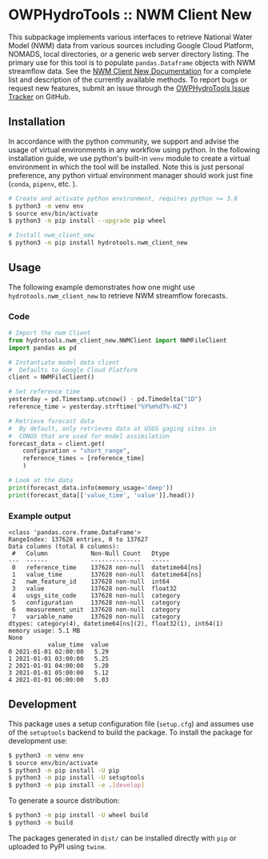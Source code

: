 # OWPHydroTools :: NWM Client New

This subpackage implements various interfaces to retrieve National Water Model (NWM) data from various sources including Google Cloud Platform, NOMADS, local directories, or a generic web server directory listing. The primary use for this tool is to populate `pandas.Dataframe` objects with NWM streamflow data. See the [NWM Client New Documentation](https://noaa-owp.github.io/hydrotools/hydrotools.nwm_client_new.html) for a complete list and description of the currently available methods. To report bugs or request new features, submit an issue through the [OWPHydroTools Issue Tracker](https://github.com/NOAA-OWP/hydrotools/issues) on GitHub.

## Installation

In accordance with the python community, we support and advise the usage of virtual
environments in any workflow using python. In the following installation guide, we
use python's built-in `venv` module to create a virtual environment in which the
tool will be installed. Note this is just personal preference, any python virtual
environment manager should work just fine (`conda`, `pipenv`, etc. ).

```bash
# Create and activate python environment, requires python >= 3.8
$ python3 -m venv env
$ source env/bin/activate
$ python3 -m pip install --upgrade pip wheel

# Install nwm_client_new
$ python3 -m pip install hydrotools.nwm_client_new
```

## Usage

The following example demonstrates how one might use `hydrotools.nwm_client_new` to retrieve NWM streamflow forecasts.

### Code
```python
# Import the nwm Client
from hydrotools.nwm_client_new.NWMClient import NWMFileClient
import pandas as pd

# Instantiate model data client
#  Defaults to Google Cloud Platform
client = NWMFileClient()

# Set reference time
yesterday = pd.Timestamp.utcnow() - pd.Timedelta("1D")
reference_time = yesterday.strftime("%Y%m%dT%-HZ")

# Retrieve forecast data
#  By default, only retrieves data at USGS gaging sites in
#  CONUS that are used for model assimilation
forecast_data = client.get(
    configuration = "short_range",
    reference_times = [reference_time]
    )

# Look at the data
print(forecast_data.info(memory_usage='deep'))
print(forecast_data[['value_time', 'value']].head())
```
### Example output
```console
<class 'pandas.core.frame.DataFrame'>
RangeIndex: 137628 entries, 0 to 137627
Data columns (total 8 columns):
 #   Column            Non-Null Count   Dtype         
---  ------            --------------   -----         
 0   reference_time    137628 non-null  datetime64[ns]
 1   value_time        137628 non-null  datetime64[ns]
 2   nwm_feature_id    137628 non-null  int64         
 3   value             137628 non-null  float32       
 4   usgs_site_code    137628 non-null  category      
 5   configuration     137628 non-null  category      
 6   measurement_unit  137628 non-null  category      
 7   variable_name     137628 non-null  category      
dtypes: category(4), datetime64[ns](2), float32(1), int64(1)
memory usage: 5.1 MB
None
           value_time  value
0 2021-01-01 02:00:00   5.29
1 2021-01-01 03:00:00   5.25
2 2021-01-01 04:00:00   5.20
3 2021-01-01 05:00:00   5.12
4 2021-01-01 06:00:00   5.03
```

## Development

This package uses a setup configuration file (`setup.cfg`) and assumes use of the `setuptools` backend to build the package. To install the package for development use:
```bash
$ python3 -m venv env
$ source env/bin/activate
$ python3 -m pip install -U pip
$ python3 -m pip install -U setuptools
$ python3 -m pip install -e .[develop]
```

To generate a source distribution:
```bash
$ python3 -m pip install -U wheel build
$ python3 -m build
```

The packages generated in `dist/` can be installed directly with `pip` or uploaded to PyPI using `twine`.
